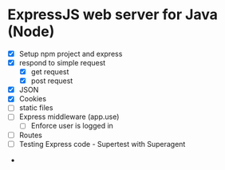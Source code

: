 ExpressJS  web server for Java (Node)
=====================================

* [x] Setup npm project and express
* [x] respond to simple request
  * [x] get request
  * [x] post request
* [x] JSON
* [x] Cookies
* [ ] static files
* [ ] Express middleware (app.use)
  * [ ] Enforce user is logged in
* [ ] Routes
* [ ] Testing Express code - Supertest with Superagent
* 
